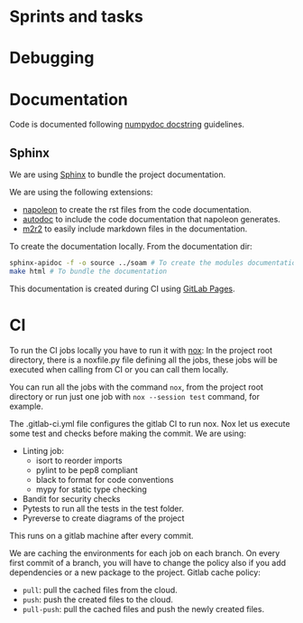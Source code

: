 # Sprints and tasks
[//comment]: # (TODO: Explain how we are using gitlab boards)
[//comment]: # (TODO: Link or explain the worklow to solver issues)

# Debugging
[//comment]: # (TODO: Explain the setup to debug the project)


# Documentation
Code is documented following [numpydoc docstring](
https://numpydoc.readthedocs.io/en/latest/format.html) guidelines.

## Sphinx
We are using [Sphinx](https://www.sphinx-doc.org/en/master/) to bundle the project
documentation.

We are using the following extensions:
 - [napoleon](https://www.sphinx-doc.org/en/master/usage/extensions/napoleon.html) to
 create the rst files from the code documentation.
 - [autodoc](https://www.sphinx-doc.org/en/master/usage/extensions/autodoc.html) to
 include the code documentation that napoleon generates.
 - [m2r2](https://github.com/crossnox/m2r2) to easily include markdown files in the
 documentation.

To create the documentation locally. From the documentation dir:

```bash
sphinx-apidoc -f -o source ../soam # To create the modules documentation
make html # To bundle the documentation
```

This documentation is created during CI using [GitLab Pages](
https://docs.gitlab.com/ee/user/project/pages/).

# CI

To run the CI jobs locally you have to run it with [nox](https://nox.thea.codes/en/stable/):
In the project root directory, there is a noxfile.py file defining all the jobs, these jobs will be executed when calling from CI or you can call them locally.

You can run all the jobs with the command `nox`, from the project root directory or run just one job with `nox --session test` command, for example.

[//comment]: # (TODO: Link or explain how to run test and check locally)
[//comment]: # (TODO: Review the following CI explanation)

The .gitlab-ci.yml file configures the gitlab CI to run nox.
Nox let us execute some test and checks before making the commit.
We are using:
* Linting job:
    * isort to reorder imports
    * pylint to be pep8 compliant
    * black to format for code conventions
    * mypy for static type checking
* Bandit for security checks
* Pytests to run all the tests in the test folder.
* Pyreverse to create diagrams of the project

This runs on a gitlab machine after every commit.

We are caching the environments for each job on each branch.
On every first commit of a branch, you will have to change the policy also if you add dependencies or a new package to the project.
Gitlab cache policy:
* `pull`: pull the cached files from the cloud.
* `push`: push the created files to the cloud.
* `pull-push`: pull the cached files and push the newly created files.

